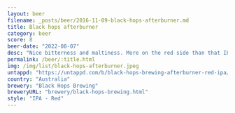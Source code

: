 ```yaml
---
layout: beer
filename: _posts/beer/2016-11-09-black-hops-afterburner.md
title: Black hops afterburner
category: beer
score: 8
beer-date: "2022-08-07"
desc: "Nice bitterness and maltiness. More on the red side than that IPA but I do like a red beer"
permalink: /beer/:title.html
img: /img/list/black-hops-afterburner.jpeg
untappd: "https://untappd.com/b/black-hops-brewing-afterburner-red-ipa/4576962"
country: "Australia"
brewery: "Black Hops Brewing"
breweryURL: "brewery/black-hops-brewing.html"
style: "IPA - Red"
---
```

